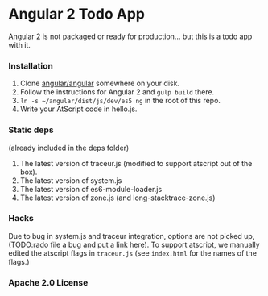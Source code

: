 # Angular 2 Todo App

Angular 2 is not packaged or ready for production... but this is a todo app with it.

### Installation

1. Clone [angular/angular](https://github.com/angular/angular) somewhere on your disk.
2. Follow the instructions for Angular 2 and `gulp build` there.
3. `ln -s ~/angular/dist/js/dev/es5 ng` in the root of this repo.
4. Write your AtScript code in hello.js.

### Static deps
(already included in the deps folder)
1. The latest version of traceur.js (modified to support atscript out of the box).
2. The latest version of system.js
3. The latest version of es6-module-loader.js
4. The latest version of zone.js (and long-stacktrace-zone.js)

### Hacks
Due to bug in system.js and traceur integration, options are not picked up,
(TODO:rado file a bug and put a link here). To support atscript, we manually
edited the atscript flags in `traceur.js` (see `index.html` for the names of the flags.)

### Apache 2.0 License
